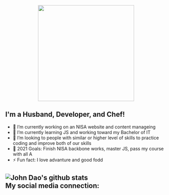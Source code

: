 <p align="center">
<img src="https://media.giphy.com/media/26BRGoqbUQvk8nwTC/source.gif" width="300" height="300">
</p>

## I'm a Husband, Developer, and Chef!
- 🔭 I’m currently working on an NISA website and content manageing
- 🌱 I’m currently learning JS and working toward my Bachelor of IT
- 👯 I’m looking to people with similar or higher level of skills to practice coding and improve both of our skills
- 🥅 2021 Goals: Finish NISA backbone works, master JS, pass my course with all A
- ⚡ Fun fact: I love advanture and good fodd


![John Dao's github stats](https://github-readme-stats.vercel.app/api?username=johndao1005&show_icons=true&theme=tokyonight)
<br/>
My social media connection:
- 

